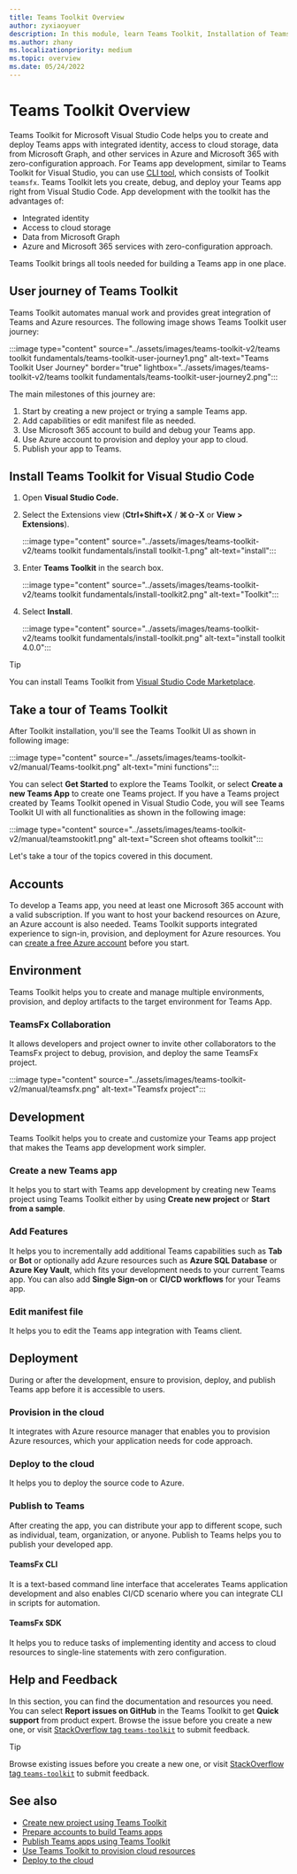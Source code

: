 ```yaml
---
title: Teams Toolkit Overview
author: zyxiaoyuer
description: In this module, learn Teams Toolkit, Installation of Teams Toolkit, and User journey of Teams Toolkit
ms.author: zhany
ms.localizationpriority: medium
ms.topic: overview
ms.date: 05/24/2022
---
```


# Teams Toolkit Overview

Teams Toolkit for Microsoft Visual Studio Code helps you to create and deploy Teams apps with integrated identity, access to cloud storage, data from Microsoft Graph, and other services in Azure and Microsoft 365 with zero-configuration approach. For Teams app development, similar to Teams Toolkit for Visual Studio, you can use [CLI tool](https://github.com/OfficeDev/TeamsFx/blob/dev/docs/cli/user-manual.md), which consists of Toolkit `teamsfx`.
Teams Toolkit lets you create, debug, and deploy your Teams app right from Visual Studio Code. App development with the toolkit has the advantages of:

* Integrated identity
* Access to cloud storage
* Data from Microsoft Graph
* Azure and Microsoft 365 services with zero-configuration approach.

Teams Toolkit brings all tools needed for building a Teams app in one place.

## User journey of Teams Toolkit

Teams Toolkit automates manual work and provides great integration of Teams and Azure resources. The following image shows Teams Toolkit user journey:

:::image type="content" source="../assets/images/teams-toolkit-v2/teams toolkit fundamentals/teams-toolkit-user-journey1.png" alt-text="Teams Toolkit User Journey" border="true" lightbox="../assets/images/teams-toolkit-v2/teams toolkit fundamentals/teams-toolkit-user-journey2.png":::

The main milestones of this journey are:

1. Start by creating a new project or trying a sample Teams app.
1. Add capabilities or edit manifest file as needed.
1. Use Microsoft 365 account to build and debug your Teams app.
1. Use Azure account to provision and deploy your app to cloud.
1. Publish your app to Teams.

## Install Teams Toolkit for Visual Studio Code

1. Open **Visual Studio Code.**
1. Select the Extensions view (**Ctrl+Shift+X** / **⌘⇧-X** or **View > Extensions**).

   :::image type="content" source="../assets/images/teams-toolkit-v2/teams toolkit fundamentals/install toolkit-1.png" alt-text="install":::

1. Enter **Teams Toolkit** in the search box.

   :::image type="content" source="../assets/images/teams-toolkit-v2/teams toolkit fundamentals/install-toolkit2.png" alt-text="Toolkit":::

1. Select **Install**.
  
   :::image type="content" source="../assets/images/teams-toolkit-v2/teams toolkit fundamentals/install-toolkit.png" alt-text="install toolkit 4.0.0":::

> [!TIP]
> You can install Teams Toolkit from [Visual Studio Code Marketplace](https://marketplace.visualstudio.com/items?itemName=TeamsDevApp.ms-teams-vscode-extension).

## Take a tour of Teams Toolkit

After Toolkit installation, you'll see the Teams Toolkit UI as shown in following image:

:::image type="content" source="../assets/images/teams-toolkit-v2/manual/Teams-toolkit.png" alt-text="mini functions":::

You can select **Get Started** to explore the Teams Toolkit, or select **Create a new Teams App** to create one Teams project. If you have a Teams project created by Teams Toolkit opened in Visual Studio Code, you will see Teams Toolkit UI with all functionalities as shown in the following image:

:::image type="content" source="../assets/images/teams-toolkit-v2/manual/teamstookit1.png" alt-text="Screen shot ofteams toolkit":::

Let's take a tour of the topics covered in this document.

## Accounts

To develop a Teams app, you need at least one Microsoft 365 account with a valid subscription. If you want to host your backend resources on Azure, an Azure account is also needed. Teams Toolkit supports integrated experience to sign-in, provision, and deployment for Azure resources. You can [create a free Azure account](https://azure.microsoft.com/free/) before you start.

## Environment

Teams Toolkit helps you to create and manage multiple environments, provision, and deploy artifacts to the target environment for Teams App.

### TeamsFx Collaboration

It allows developers and project owner to invite other collaborators to the TeamsFx project to debug, provision, and deploy the same TeamsFx project.

:::image type="content" source="../assets/images/teams-toolkit-v2/manual/teamsfx.png" alt-text="Teamsfx project":::

## Development

Teams Toolkit helps you to create and customize your Teams app project that makes the Teams app development work simpler.

### Create a new Teams app

It helps you to start with Teams app development by creating new Teams project using Teams Toolkit either by using **Create new project** or **Start from a sample**.

### Add Features

It helps you to incrementally add additional Teams capabilities such as **Tab** or **Bot** or optionally add Azure resources such as **Azure SQL Database** or **Azure Key Vault**, which fits your development needs to your current Teams app. You can also add **Single Sign-on** or **CI/CD workflows** for your Teams app.

### Edit manifest file

It helps you to edit the Teams app integration with Teams client.

## Deployment

During or after the development, ensure to provision, deploy, and publish Teams app before it is accessible to users.

### Provision in the cloud

It integrates with Azure resource manager that enables you to provision Azure resources, which your application needs for code approach.

### Deploy to the cloud

 It helps you to deploy the source code to Azure.

### Publish to Teams

After creating the app, you can distribute your app to different scope, such as individual, team, organization, or anyone. Publish to Teams helps you to publish your developed app.

#### TeamsFx CLI

It is a text-based command line interface that accelerates Teams application development and also enables CI/CD scenario where you can integrate CLI in scripts for automation.

#### TeamsFx SDK

It helps you to reduce tasks of implementing identity and access to cloud resources to single-line statements with zero configuration.

## Help and Feedback

In this section, you can find the documentation and resources you need. You can select **Report issues on GitHub** in the Teams Toolkit to get **Quick support** from product expert. Browse the issue before you create a new one, or visit [StackOverflow tag `teams-toolkit`](https://stackoverflow.com/questions/tagged/teams-toolkit) to submit feedback.
<!--  
Let's explore Teams Toolkit features.

| Teams Toolkit Features | Includes | What you can do |
| --- | --- | --- |
| **Accounts** | &nbsp; | &nbsp; |
| &nbsp; | Microsoft 365 account | Use your Microsoft 365 account with a valid E5 subscription for building your app. |
| &nbsp; | Azure account | Use your Azure account for deploying app on Azure. |
| **Environment** | &nbsp; | &nbsp; |
| &nbsp; | local | Deploy your app in the default local environment with local machine environment configurations. |
| &nbsp; | dev | Deploy your app in the default dev environment with remote or cloud environment configurations. You can create more environments, as you need. |
| **Development** | &nbsp; | &nbsp; |
| &nbsp; | Create a new Teams app | Use the toolkit wizard to prepare project scaffolding for app development. |
| &nbsp; | View samples | Select any of Teams Toolkit's 12 sample apps. The toolkit downloads the app code from GitHub, and you can build the sample app. |
| &nbsp; | Add Features | - Add other required Teams capabilities to Teams app during development process. </br> - Add optional cloud resources suitable for your app. |
| &nbsp; | Edit manifest file | Edit the Teams app integration with Teams client. |
| **Deployment** | &nbsp; | &nbsp; |
| &nbsp; | Provision in the cloud | Allocate Azure resources for your application. Teams Toolkit is integrated with Azure Resource Manager. |
| &nbsp; | Zip Teams metadata package | Create the app package that can be uploaded to Teams or Developer Portal. It contains the app manifest and app icons.  |
| &nbsp; | Deploy to the cloud | Deploy the source code to Azure. |
| &nbsp; | Publish to Teams | Publish your developed app and distribute it to scopes, such as personal, team, channel, or organization. |
| &nbsp; | Developer Portal for Teams | Use Developer Portal to configure and manage your Teams app. |
| **Help and Feedback** | &nbsp; | &nbsp; |
| &nbsp; | Quick start | View the Teams Toolkit Quick start help within Visual Studio Code.  |
| &nbsp; | Tutorial | Select to access different tutorials. |
| &nbsp; | Documentation | Select to access the Microsoft Teams Developer Documentation. |
| &nbsp; | Report issues on GitHub | Select to access GitHub page and raise any issues. |

-->
> [!TIP]
> Browse existing issues before you create a new one, or visit [StackOverflow tag `teams-toolkit`](https://stackoverflow.com/questions/tagged/teams-toolkit) to submit feedback.

## See also

* [Create new project using Teams Toolkit](create-new-project.md)
* [Prepare accounts to build Teams apps](accounts.md)
* [Publish Teams apps using Teams Toolkit](publish.md)
* [Use Teams Toolkit to provision cloud resources](provision.md)
* [Deploy to the cloud](deploy.md)
